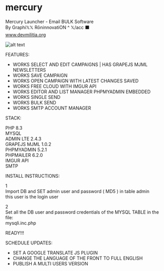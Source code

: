 # mercury
Mercury Launcher - Email BULK Software <BR>
By Graphi𝕏𝕏 RōninnovatiON ^ 𝕏/acc ⬛️ <BR>
www.devmilitia.org<br>

![alt text](https://i.postimg.cc/d03P6nnm/screenshot-2025-02-16-at-05-18-43.png)<br>

FEATURES:<BR>
- WORKS SELECT AND EDIT CAMPAIGNS | HAS GRAPEJS MJML NEWSLETTERS<BR>
- WORKS SAVE CAMPAIGN<BR>
- WORKS OPEN CAMPAIGN WITH LATEST CHANGES SAVED<BR>
- WORKS FREE CLOUD WITH IMGUR API<BR>
- WORKS EDITOR AND LIST MANAGER PHPMYADMIN EMBEDDED<BR>
- WORKS SINGLE SEND<BR>
- WORKS BULK SEND<BR>
- WORKS SMTP ACCOUNT MANAGER<BR>

STACK:<BR>

PHP 8.3<BR>
MYSQL<BR>
ADMIN LTE 2.4.3<BR>
GRAPEJS MJML 1.0.2 <BR>
PHPMYADMIN 5.2.1<BR>
PHPMAILER 6.2.0<BR>
IMGUR API<BR>
SMTP<BR>

INSTALL INSTRUCTIONS:<BR>

1<BR>
Import DB and SET admin user and password ( MD5 ) in table admin<BR>
this user is the login user<BR>

2<BR>
Set all the DB user and password credentials of the MYSQL TABLE in the file:<BR>
mysqli.inc.php<BR>

READY!!!<BR>

SCHEDULE UPDATES:
- SET A GOOGLE TRANSLATE JS PLUGIN
- CHANGE THE LANGUAGE OF THE FRONT TO FULL ENGLISH
- PUBLISH A MULTI USERS VERSION
